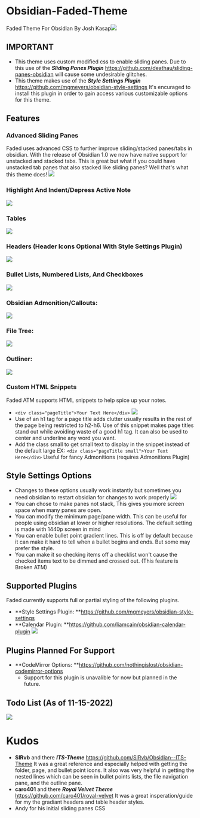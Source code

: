 # Obsidian-Faded-Theme
Faded Theme For Obsidian By Josh Kasap![](Images/Faded.png)

## IMPORTANT
- This theme uses custom modified css to enable sliding panes. Due to this use of the ***Sliding Panes Plugin*** https://github.com/deathau/sliding-panes-obsidian will cause some undesirable glitches.
- This theme makes use of the ***Style Settings Plugin*** https://github.com/mgmeyers/obsidian-style-settings It's encuraged to install this plugin in order to gain access various customizable options for this theme.
## Features 
### Advanced Sliding Panes
Faded uses advanced CSS to further improve sliding/stacked panes/tabs in obsidian. With the release of Obsidian 1.0 we now have native support for unstacked and stacked tabs. This is great but what if you could have unstacked tab panes that also stacked like sliding panes? Well that's what this theme does! ![](Images/AdvancedSlidingPanesLayouts.png)
### Highlight And Indent/Depress Active Note
![](Images/ActivePage.png)
### Tables
![](Images/Table.png)
### Headers (Header Icons Optional With Style Settings Plugin)
![](Images/Headers.png)
### Bullet Lists, Numbered Lists, And Checkboxes
![](Images/ListsAndCheckboxes.png)
### Obsidian Admonition/Callouts:
![](Images/Admonition.png)
### File Tree:
![](Images/FileTree.png)
### Outliner:
![](Images/Outliner.png)
### Custom HTML Snippets
Faded ATM supports HTML snippets to help spice up your notes. 
- `<div class="pageTitle">Your Text Here</div>` 
![](Images/pageTitle.png)
- Use of an h1 tag for a page title adds clutter usually results in the rest of the page being restricted to h2-h6. Use of this snippet makes page titles stand out while avoiding waste of a good h1 tag. It can also be used to center and underline any word you want. 
- Add the class small to get small text to display in the snippet instead of the default large EX: `<div class="pageTitle small">Your Text Here</div>` Useful for fancy Admonitions (requires Admonitions Plugin)
## Style Settings Options
- Changes to these options usually work instantly but sometimes you need obsidian to restart obsidian for changes to work properly
![](Images/StyleSettings.png)
- You can chose to make panes not stack, This gives you more screen space when many panes are open.
-  You can modify the minimum page/pane width. This can be useful for people using obsidian at lower or higher resolutions. The default setting is made with 1440p screen in mind
-  You can enable bullet point gradient lines. This is off by default because it can make it hard to tell when a bullet begins and ends. But some may prefer the style. 
-  You can make it so checking items off a checklist won't cause the checked items text to be dimmed and crossed out. (This feature is Broken ATM)
## Supported Plugins
Faded currently supports full or partial styling of the following plugins. 
- **Style Settings Plugin: **https://github.com/mgmeyers/obsidian-style-settings
- **Calendar Plugin: **https://github.com/liamcain/obsidian-calendar-plugin
![](Images/Calendar.png)
## Plugins Planned For Support
- **CodeMirror Options: **https://github.com/nothingislost/obsidian-codemirror-options
	- Support for this plugin is unavalible for now but planned in the future. 
## Todo List (As of 11-15-2022)
![](Images/TodoList.png)
# Kudos
- **SlRvb** and there ***ITS-Theme*** https://github.com/SlRvb/Obsidian--ITS-Theme It was a great reference and especially helped with getting the folder, page, and bullet point icons. It also was very helpful in getting the nested lines which can be seen in bullet points lists, the file navigation pane, and the outline pane. 
- **caro401** and there ***Royal Velvet Theme*** https://github.com/caro401/royal-velvet It was a great insperation/guide for my the gradiant headers and table header styles.
- Andy for his initial sliding panes CSS

